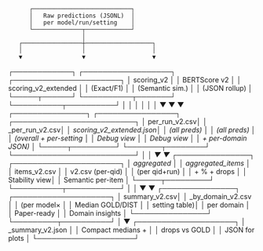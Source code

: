           ┌────────────────────────────┐
          │   Raw predictions (JSONL)  │
          │   per model/run/setting    │
          └──────────────┬─────────────┘
                         │
       ┌─────────────────┼───────────────────┐
       │                 │                   │
       ▼                 ▼                   ▼
┌────────────┐   ┌──────────────────┐   ┌──────────────────────┐
│ scoring_v2 │   │ BERTScore v2     │   │ scoring_v2_extended │
│ (Exact/F1) │   │ (Semantic sim.)  │   │ (JSON rollup)       │
└─────┬──────┘   └──────────┬───────┘   └──────────┬──────────┘
      │                     │                      │
      │                     │                      │
      ▼                     ▼                      ▼
  ┌───────────────┐   ┌────────────────┐     ┌─────────────────────────┐
  │ per_run_v2.csv│   │ _per_run_v2.csv│     │ _scoring_v2_extended.json│
  │ (all preds)   │   │ (all preds)    │     │ (overall + per-setting   │
  │ Debug view    │   │ Debug view     │     │ + per-domain JSON)       │
  └─────┬─────────┘   └───────┬────────┘     └─────────────────────────┘
        │                     │
        ▼                     ▼
┌───────────────┐       ┌──────────────────────┐
│ aggregated_   │       │ _aggregated_items_   │
│ items_v2.csv  │       │ v2.csv (per-qid)     │
│ (per qid+run) │       │ + % + drops          │
│ Stability view│       │ Semantic per-item    │
└─────┬─────────┘       └──────────┬───────────┘
      │                            │
      ▼                            ▼
┌───────────────┐         ┌────────────────────┐
│ summary_v2.csv│         │ _by_domain_v2.csv  │
│ (per model×   │         │ Median GOLD/DIST   │
│ setting table)│         │ per domain         │
│ Paper-ready   │         │ Domain insights    │
└───────────────┘         └─────────┬──────────┘
                                    │
                                    ▼
                          ┌────────────────────┐
                          │ _summary_v2.json   │
                          │ Compact medians +  │
                          │ drops vs GOLD      │
                          │ JSON for plots     │
                          └────────────────────┘